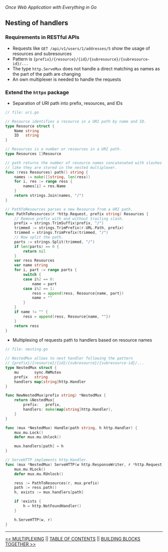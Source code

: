 *Once Web Application with Everything in Go*

## Nesting of handlers

### Requirements in RESTful APIs

* Requests like `GET /api/v1/users/1/addresses/5` show the usage of resources and subresources
* Pattern is `{prefix}/{resource}/{id}/{subresource}/{subresource-id}/...`
* The type `http.ServeMux` does not handle a direct matching as names as the part of the path are changing
* An own multiplexer is needed to handle the requests

### Extend the `httpx` package

* Separation of URI path into prefix, resources, and IDs

```go
// file: uri.go

// Resource identifies a resource in a URI path by name and ID.
type Resource struct {
	Name string
	ID   string
}

// Resources is a number or resources in a URI path.
type Resources []Resource

// path returns the number of resource names concatenated with slashes
// like they are stored in the nested multiplexer.
func (ress Resources) path() string {
	names := make([]string, len(ress))
	for i, res := range ress {
		names[i] = res.Name
	}
	return strings.Join(names, "/")
}

// PathToResources parses a new Resource from a URI path.
func PathToResources(r *http.Request, prefix string) Resources {
	// Remove prefix with and without trailing slash.
	prefix = strings.TrimSuffix(prefix, "/")
	trimmed := strings.TrimPrefix(r.URL.Path, prefix)
	trimmed = strings.TrimPrefix(trimmed, "/")
	// Now split the path.
	parts := strings.Split(trimmed, "/")
	if len(parts) == 0 {
		return nil
	}
	var ress Resources
	var name string
	for i, part := range parts {
		switch {
		case i%2 == 0:
			name = part
		case i%2 == 1:
			ress = append(ress, Resource{name, part})
			name = ""
		}
	}
	if name != "" {
		ress = append(ress, Resource{name, ""})
	}
	return ress
}
```

* Multiplexing of requests path to handlers based on resource names

```go
// file: nesting.go

// NestedMux allows to nest handler following the pattern
// {prefix}/{resource}/{id}/{subresource}/{subresource-id}/...
type NestedMux struct {
	mu       sync.RWMutex
	prefix   string
	handlers map[string]http.Handler
}

func NewNestedMux(prefix string) *NestedMux {
	return &NestedMux{
		prefix:   prefix,
		handlers: make(map[string]http.Handler),
	}
}

func (mux *NestedMux) Handle(path string, h http.Handler) {
	mux.mu.Lock()
	defer mux.mu.Unlock()

	mux.handlers[path] = h
}

// ServeHTTP implements http.Handler.
func (mux *NestedMux) ServeHTTP(w http.ResponseWriter, r *http.Request) {
	mux.mu.RLock()
	defer mux.mu.RUnlock()

	ress := PathToResources(r, mux.prefix)
	path := ress.path()
	h, exists := mux.handlers[path]

	if !exists {
		h = http.NotFoundHandler()
	}

	h.ServeHTTP(w, r)
}
```

---

[<< MULTIPLEXING](multiplexing.md) ||  [TABLE OF CONTENTS](../README.md) || [BUILDING BLOCKS TOGETHER >>](buildingblocks.md)
